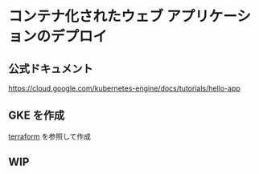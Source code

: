# コンテナ化されたウェブ アプリケーションのデプロイ

## 公式ドキュメント

https://cloud.google.com/kubernetes-engine/docs/tutorials/hello-app

## GKE を作成

[terraform](../../sample-basic/terraform/README.md) を参照して作成

## WIP
